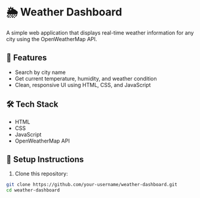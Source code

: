 # 🌦 Weather Dashboard

A simple web application that displays real-time weather information for any city using the OpenWeatherMap API.

## 🚀 Features

- Search by city name
- Get current temperature, humidity, and weather condition
- Clean, responsive UI using HTML, CSS, and JavaScript



## 🛠️ Tech Stack

- HTML
- CSS
- JavaScript
- OpenWeatherMap API

## 🔑 Setup Instructions

1. Clone this repository:

```bash
git clone https://github.com/your-username/weather-dashboard.git
cd weather-dashboard
